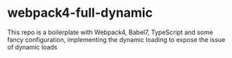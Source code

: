 # webpack4-full-dynamic
This repo is a boilerplate with Webpack4, Babel7, TypeScript and some fancy configuration, implementing the dynamic loading to expose the issue of dynamic loads
